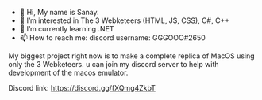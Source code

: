 - 👋 Hi, My name is Sanay.
- 👀 I’m interested in The 3 Webketeers (HTML, JS, CSS), C#, C++
- 🌱 I’m currently learning .NET
- 📫 How to reach me: discord username: GGGOOO#2650

My biggest project right now is to make a complete replica of MacOS using only the 3 Webketeers. u can join my discord server to help with development of the macos emulator. 

Discord link: https://discord.gg/fXQmg4ZkbT

